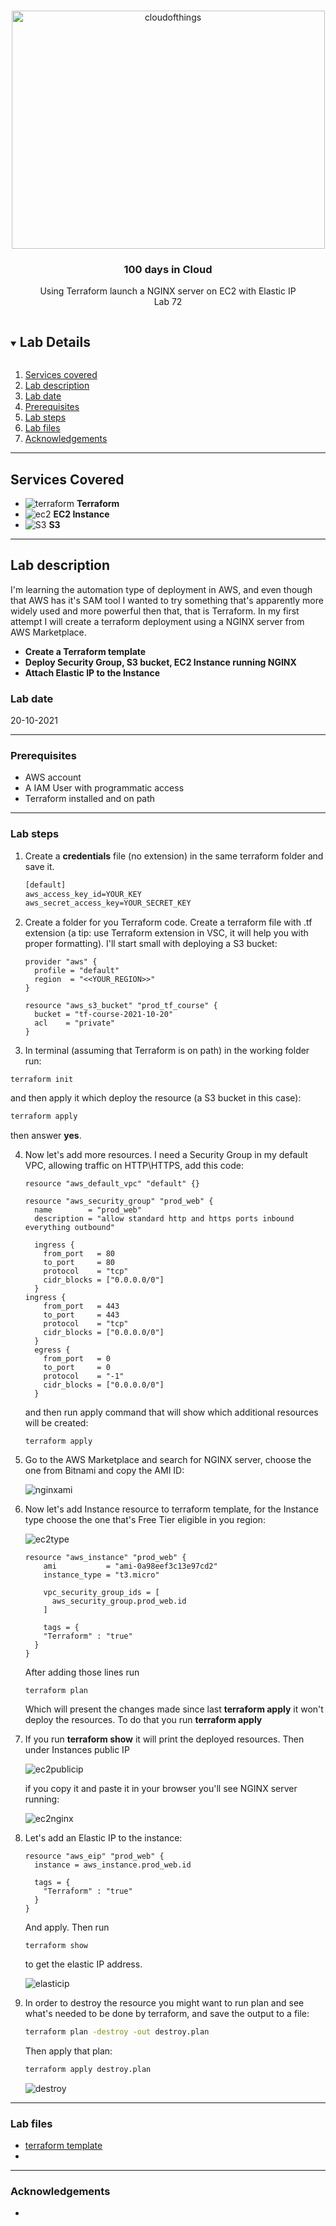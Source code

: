 <br />

<p align="center">
  <a href="img/">
    <img src="img/lab72_diagram.jpg" alt="cloudofthings" width="501" height="381">
  </a>
  <h3 align="center">100 days in Cloud</h3>

<p align="center">
    Using Terraform launch a NGINX server on EC2 with Elastic IP 
    <br />
    Lab 72
    <br />
  </p>
</p>

<details open="open">
  <summary><h2 style="display: inline-block">Lab Details</h2></summary>
  <ol>
    <li><a href="#services-covered">Services covered</a>
    <li><a href="#lab-description">Lab description</a></li>
    </li>
    <li><a href="#lab-date">Lab date</a></li>
    <li><a href="#prerequisites">Prerequisites</a></li>    
    <li><a href="#lab-steps">Lab steps</a></li>
    <li><a href="#lab-files">Lab files</a></li>
    <li><a href="#acknowledgements">Acknowledgements</a></li>
  </ol>
</details>

---

## Services Covered
* ![terraform](https://github.com/CloudedThings/100-Days-in-Cloud/blob/main/images/terraform.png) **Terraform**
* ![ec2](https://github.com/CloudedThings/100-Days-in-Cloud/blob/main/images/AmazonEC2.png) **EC2 Instance**
* ![S3](https://github.com/CloudedThings/100-Days-in-Cloud/blob/main/images/S3.png) **S3**

---

## Lab description
I'm learning the automation type of deployment in AWS, and even though that AWS has it's SAM tool I wanted to try something that's apparently more widely used and more powerful then that, that is Terraform.  In my first attempt I will create a terraform deployment using a NGINX server from AWS Marketplace.

* **Create a Terraform template**
* **Deploy Security Group, S3 bucket, EC2 Instance running NGINX**
* **Attach Elastic IP to the Instance**

### Lab date
20-10-2021

---

### Prerequisites
* AWS account
* A IAM User with programmatic access
* Terraform installed and on path

---

### Lab steps
1. Create a **credentials** file (no extension) in the same terraform folder and save it.

   ```tex
   [default]
   aws_access_key_id=YOUR_KEY
   aws_secret_access_key=YOUR_SECRET_KEY
   ```

2. Create a folder for you Terraform code. Create a terraform file with .tf extension (a tip: use Terraform extension in VSC, it will help you with proper formatting). I'll start small with deploying a S3 bucket:

   ```
   provider "aws" {
     profile = "default"
     region  = "<<YOUR_REGION>>"
   }
   
   resource "aws_s3_bucket" "prod_tf_course" {
     bucket = "tf-course-2021-10-20"
     acl    = "private"
   }
   ```

3.  In terminal (assuming that Terraform is on path) in the working folder run:

   ```
   terraform init
   ```

   and then apply it which deploy the resource (a S3 bucket in this case):

   ```bash
   terraform apply
   ```

   then answer **yes**. 

4. Now let's add more resources. I need a Security Group in my default VPC, allowing traffic on HTTP\HTTPS, add this code:

   ```
   resource "aws_default_vpc" "default" {}
   
   resource "aws_security_group" "prod_web" {
     name        = "prod_web"
     description = "allow standard http and https ports inbound everything outbound"
   
     ingress {
       from_port   = 80
       to_port     = 80
       protocol    = "tcp"
       cidr_blocks = ["0.0.0.0/0"]
     }
   ingress {
       from_port   = 443
       to_port     = 443
       protocol    = "tcp"
       cidr_blocks = ["0.0.0.0/0"]
     }
     egress {
       from_port   = 0
       to_port     = 0
       protocol    = "-1"
       cidr_blocks = ["0.0.0.0/0"]
     }
   ```

   and then run apply command that will show which additional resources will be created:

   ```
   terraform apply
   ```

5. Go to the AWS Marketplace and search for NGINX server, choose the one from Bitnami and copy the AMI ID:

   ![nginxami](img/nginxami.jpg)

6. Now let's add Instance resource to terraform template, for the Instance type choose the one that's Free Tier eligible in you region:

   ![ec2type](img/ec2type.jpg)

   ```
   resource "aws_instance" "prod_web" {
       ami           = "ami-0a98eef3c13e97cd2"
       instance_type = "t3.micro"
   
       vpc_security_group_ids = [
         aws_security_group.prod_web.id
       ]
   
       tags = {
       "Terraform" : "true"
     }
   }
   ```

   After adding those lines run

   ```
   terraform plan
   ```

   Which will present the changes made since last **terraform apply** it won't deploy the resources. To do that you run **terraform apply**

7. If you run **terraform show** it will print the deployed resources. Then under Instances public IP

   ![ec2publicip](img/ec2publicip.jpg)

   if you copy it and paste it in your browser you'll see NGINX server running:

   ![ec2nginx](img/ec2nginx.jpg)

8. Let's add an Elastic IP to the instance:

   ```
   resource "aws_eip" "prod_web" {
     instance = aws_instance.prod_web.id
   
     tags = {
       "Terraform" : "true"
     }
   }
   ```

   And apply. Then run 

   ```
   terraform show
   ```

   to get the elastic IP address.

   ![elasticip](img/elasticip.jpg)

9. In order to destroy the resource you might want to run plan and see what's needed to be done by terraform, and save the output to a file:

   ```bash
   terraform plan -destroy -out destroy.plan
   ```

   Then apply that plan:

   ```bash
   terraform apply destroy.plan
   ```

   ![destroy](img/destroy.jpg)

   

---
### Lab files
* [terraform template](prod.tf)
* 


---

### Acknowledgements

* 

